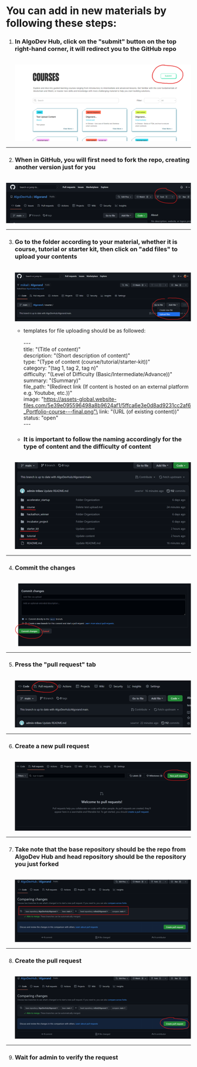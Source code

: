 # You can add in new materials by following these steps:

1. ### In AlgoDev Hub, click on the **"submit"** button on the top right-hand corner, it will redirect you to the GitHub repo
    \
    ![The submit button](asset/submit-button.png)

---
2. ### When in GitHub, you will first need to fork the repo, creating another version just for you
\
    ![Forking repository](asset/forking-repo.png)

---
3. ### Go to the folder according to your material, whether it is course, tutorial or starter kit, then click on **"add files"** to upload your contents
    \
    ![Adding files](asset/add-file.png)
   
   
    - templates for file uploading should be as followed:\
    \
     \---\
     title: "(Title of content)"\
     description: "(Short description of content)"\
     type: "(Type of content (course/tutorial/starter-kit))"\
     category: "(tag 1, tag 2, tag n)"\
     difficulty: "(Level of Difficulty (Basic/Intermediate/Advance))"\
     summary: "(Summary)"\
     file_path: "(Redirect link (If content is hosted on an external platform e.g. Youtube, etc.))"\
     image: "https://assets-global.website-files.com/5e39e095596498a8b9624af1/5ffca6e3e0d8ad9231cc2af6_Portfolio-course---final.png"\
     link: "(URL (of existing content))"\
     status: "open"\
     \---
     
    - ### **It is important to follow the naming accordingly for the type of content and the difficulty of content**
    \
        ![Type of content](asset/content-type.png)

---
4. ### Commit the changes
    \
    ![Commit changes](asset/commit-changes.png)

---
5. ### Press the **"pull request"** tab
    \
    ![Pull request tab](asset/pull-request.png)
    
---
6. ### Create a new pull request
    \
    ![Create new request](asset/create-new-request.png)

---
7. ### Take note that the base repository should be the repo from AlgoDev Hub and head repository should be the repository you just forked
    \
    ![Comparing repo](asset/comparing.png)

---
8. ### Create the pull request
    \
    ![Create pull request](asset/create-request.png)

---
9. ### Wait for admin to verify the request

